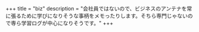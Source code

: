 +++
title = "biz"
description = "会社員ではないので、ビジネスのアンテナを常に張るために学びになりそうな事柄をメモったりします。そちら専門じゃないので専ら学習ログが中心になりそうです。"
+++
